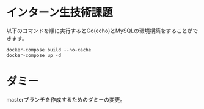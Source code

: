 # インターン生技術課題

以下のコマンドを順に実行するとGo(echo)とMySQLの環境構築をすることができます。

```
docker-compose build --no-cache
docker-compose up -d
```

# ダミー

masterブランチを作成するためのダミーの変更。
